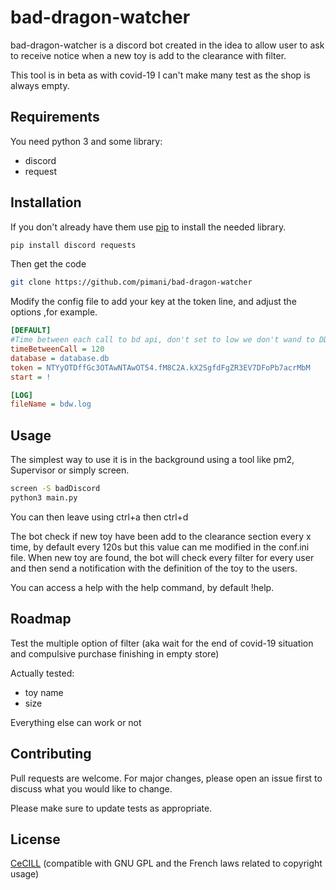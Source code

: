 # bad-dragon-watcher

bad-dragon-watcher  is a discord bot created in the idea to allow user to ask to receive
notice when a new toy is add to the clearance with filter.

This tool is in beta as with covid-19 I can't make many test as the shop is always empty.

## Requirements

You need python 3 and some library:

* discord
* request

## Installation

If you don't already have them use [pip](https://pip.pypa.io/en/stable/) to install the
needed library.

```bash
pip install discord requests
```

Then get the code

```bash
git clone https://github.com/pimani/bad-dragon-watcher
```

Modify the config file to add your key at the token line, and adjust the options
,for example.

```ini
[DEFAULT]
#Time between each call to bd api, don't set to low we don't wand to DDoS the api
timeBetweenCall = 120
database = database.db
token = NTYyOTDffGc3OTAwNTAwOT54.fM8C2A.kX2SgfdFgZR3EV7DFoPb7acrMbM
start = !

[LOG]
fileName = bdw.log
```


## Usage

The simplest way to use it is in the background using a tool like pm2, Supervisor or simply
screen.
```bash
screen -S badDiscord
python3 main.py
```
You can then leave using ctrl+a then ctrl+d

The bot check if new toy have been add to the clearance section every x time, by default every 120s
but this value can me modified in the conf.ini file.
When new toy are found, the bot will check every filter for every user and then send a notification
with the definition of the toy to the users.

You can access a help with the help command, by default !help.

## Roadmap

Test the multiple option of filter (aka wait for the end of covid-19 situation
and compulsive purchase finishing in empty store)

Actually tested:

* toy name
* size

Everything else can work or not

## Contributing
Pull requests are welcome. For major changes, please open an issue first to discuss what you would like to change.

Please make sure to update tests as appropriate.

## License
[CeCILL](http://cecill.info/licences/Licence_CeCILL_V2.1-en.html) 
(compatible with GNU GPL and the French laws related to copyright usage)